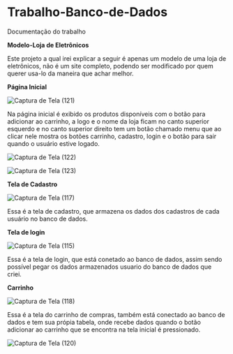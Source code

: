 # Trabalho-Banco-de-Dados
Documentação do trabalho

**Modelo-Loja de Eletrônicos**

Este projeto a qual irei explicar a seguir é apenas um modelo de uma loja de eletrônicos, não é um site completo, 
podendo ser modificado por quem querer usa-lo da maneira que achar melhor.

**Página Inicial**

![Captura de Tela (121)](https://github.com/user-attachments/assets/a1b829c1-94ba-4aee-a213-26b756df1994)


Na página inicial é exibido os produtos disponíveis com o botão para adicionar ao carrinho, a logo e o nome da loja ficam no canto superior esquerdo e no canto superior direito tem um botão chamado menu que ao clicar nele mostra os botões carrinho, cadastro, login e o botão para sair quando o usuário estive logado.

![Captura de Tela (122)](https://github.com/user-attachments/assets/3bc5bc34-7240-4080-91d9-472655a90e5d)

![Captura de Tela (123)](https://github.com/user-attachments/assets/e2b44015-9c50-43fe-80ab-ee06d5581e7d)

**Tela de Cadastro**

![Captura de Tela (117)](https://github.com/user-attachments/assets/f4c5bfc6-b961-4411-a532-7380c7140779)

Essa é a tela de cadastro, que armazena os dados dos cadastros de cada usuário no banco de dados.

**Tela de login**

![Captura de Tela (115)](https://github.com/user-attachments/assets/359d28c8-4202-42ba-aa42-4def8b9ddd5c)

Essa é a tela de login, que está conetado ao banco de dados, assim sendo possível pegar os dados armazenados usuario do banco de dados que criei.

**Carrinho**

![Captura de Tela (118)](https://github.com/user-attachments/assets/3b1e189d-5613-4aa4-a7b6-4cce09c6154e)

Essa é a tela do carrinho de compras, também está conectado ao banco de dados e tem sua própia tabela, onde recebe dados quando o botão adicionar ao carrinho que se encontra na tela inicial é pressionado.

![Captura de Tela (120)](https://github.com/user-attachments/assets/851ffb1c-5a88-4db6-b8b0-a116f69418f6)

